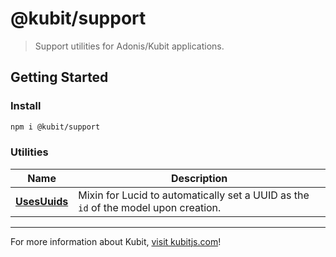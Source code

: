 # @kubit/support

> Support utilities for Adonis/Kubit applications.

## Getting Started

### Install

```sh
npm i @kubit/support
```

### Utilities

| Name                              | Description                                                                         |
| --------------------------------- | ----------------------------------------------------------------------------------- |
| [**UsesUuids**](src/UsesUuids.ts) | Mixin for Lucid to automatically set a UUID as the `id` of the model upon creation. |

<hr />

For more information about Kubit, [visit kubitjs.com](https://kubitjs.com)!
